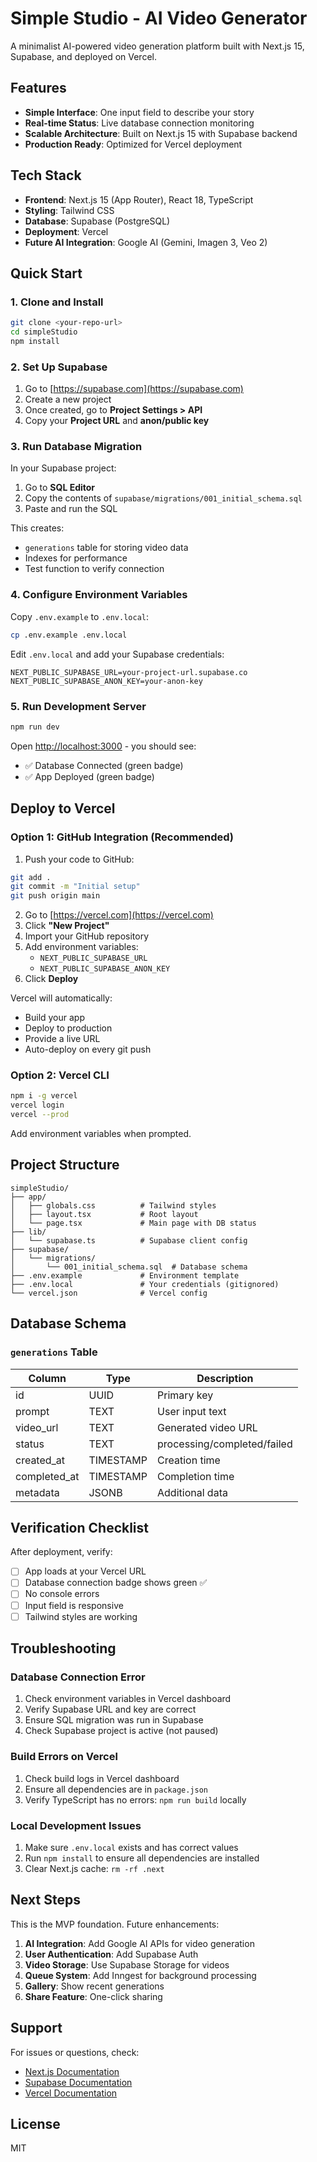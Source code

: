 # Simple Studio - AI Video Generator

A minimalist AI-powered video generation platform built with Next.js 15, Supabase, and deployed on Vercel.

## Features

- **Simple Interface**: One input field to describe your story
- **Real-time Status**: Live database connection monitoring
- **Scalable Architecture**: Built on Next.js 15 with Supabase backend
- **Production Ready**: Optimized for Vercel deployment

## Tech Stack

- **Frontend**: Next.js 15 (App Router), React 18, TypeScript
- **Styling**: Tailwind CSS
- **Database**: Supabase (PostgreSQL)
- **Deployment**: Vercel
- **Future AI Integration**: Google AI (Gemini, Imagen 3, Veo 2)

## Quick Start

### 1. Clone and Install

```bash
git clone <your-repo-url>
cd simpleStudio
npm install
```

### 2. Set Up Supabase

1. Go to [https://supabase.com](https://supabase.com)
2. Create a new project
3. Once created, go to **Project Settings > API**
4. Copy your **Project URL** and **anon/public key**

### 3. Run Database Migration

In your Supabase project:
1. Go to **SQL Editor**
2. Copy the contents of `supabase/migrations/001_initial_schema.sql`
3. Paste and run the SQL

This creates:
- `generations` table for storing video data
- Indexes for performance
- Test function to verify connection

### 4. Configure Environment Variables

Copy `.env.example` to `.env.local`:

```bash
cp .env.example .env.local
```

Edit `.env.local` and add your Supabase credentials:

```env
NEXT_PUBLIC_SUPABASE_URL=your-project-url.supabase.co
NEXT_PUBLIC_SUPABASE_ANON_KEY=your-anon-key
```

### 5. Run Development Server

```bash
npm run dev
```

Open [http://localhost:3000](http://localhost:3000) - you should see:
- ✅ Database Connected (green badge)
- ✅ App Deployed (green badge)

## Deploy to Vercel

### Option 1: GitHub Integration (Recommended)

1. Push your code to GitHub:
```bash
git add .
git commit -m "Initial setup"
git push origin main
```

2. Go to [https://vercel.com](https://vercel.com)
3. Click **"New Project"**
4. Import your GitHub repository
5. Add environment variables:
   - `NEXT_PUBLIC_SUPABASE_URL`
   - `NEXT_PUBLIC_SUPABASE_ANON_KEY`
6. Click **Deploy**

Vercel will automatically:
- Build your app
- Deploy to production
- Provide a live URL
- Auto-deploy on every git push

### Option 2: Vercel CLI

```bash
npm i -g vercel
vercel login
vercel --prod
```

Add environment variables when prompted.

## Project Structure

```
simpleStudio/
├── app/
│   ├── globals.css          # Tailwind styles
│   ├── layout.tsx           # Root layout
│   └── page.tsx             # Main page with DB status
├── lib/
│   └── supabase.ts          # Supabase client config
├── supabase/
│   └── migrations/
│       └── 001_initial_schema.sql  # Database schema
├── .env.example             # Environment template
├── .env.local               # Your credentials (gitignored)
└── vercel.json              # Vercel config
```

## Database Schema

### `generations` Table

| Column | Type | Description |
|--------|------|-------------|
| id | UUID | Primary key |
| prompt | TEXT | User input text |
| video_url | TEXT | Generated video URL |
| status | TEXT | processing/completed/failed |
| created_at | TIMESTAMP | Creation time |
| completed_at | TIMESTAMP | Completion time |
| metadata | JSONB | Additional data |

## Verification Checklist

After deployment, verify:

- [ ] App loads at your Vercel URL
- [ ] Database connection badge shows green ✅
- [ ] No console errors
- [ ] Input field is responsive
- [ ] Tailwind styles are working

## Troubleshooting

### Database Connection Error

1. Check environment variables in Vercel dashboard
2. Verify Supabase URL and key are correct
3. Ensure SQL migration was run in Supabase
4. Check Supabase project is active (not paused)

### Build Errors on Vercel

1. Check build logs in Vercel dashboard
2. Ensure all dependencies are in `package.json`
3. Verify TypeScript has no errors: `npm run build` locally

### Local Development Issues

1. Make sure `.env.local` exists and has correct values
2. Run `npm install` to ensure all dependencies are installed
3. Clear Next.js cache: `rm -rf .next`

## Next Steps

This is the MVP foundation. Future enhancements:

1. **AI Integration**: Add Google AI APIs for video generation
2. **User Authentication**: Add Supabase Auth
3. **Video Storage**: Use Supabase Storage for videos
4. **Queue System**: Add Inngest for background processing
5. **Gallery**: Show recent generations
6. **Share Feature**: One-click sharing

## Support

For issues or questions, check:
- [Next.js Documentation](https://nextjs.org/docs)
- [Supabase Documentation](https://supabase.com/docs)
- [Vercel Documentation](https://vercel.com/docs)

## License

MIT
